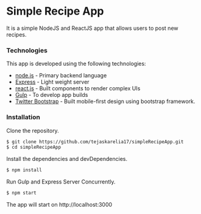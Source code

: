 # Simple Recipe App

It is a simple NodeJS and ReactJS app that allows users to post new recipes.

### Technologies

This app is developed using the following technologies:

* [node.js] - Primary backend language
* [Express] - Light weight server
* [react.js] - Built components to render complex UIs
* [Gulp] - To develop app builds
* [Twitter Bootstrap] - Built mobile-first design using bootstrap framework. 

### Installation

Clone the repository.

```sh
$ git clone https://github.com/tejaskarelia17/simpleRecipeApp.git
$ cd simpleRecipeApp
```
Install the dependencies and devDependencies.

```sh
$ npm install
```
Run Gulp and Express Server Concurrently.

```sh
$ npm start
```
The app will start on http://localhost:3000



   [react.js]: <https://facebook.github.io/react/>
   [node.js]: <http://nodejs.org>
   [Twitter Bootstrap]: <http://twitter.github.com/bootstrap/>
   [express]: <http://expressjs.com>
   [Gulp]: <http://gulpjs.com>
